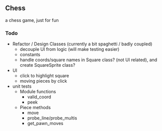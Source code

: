 ## Chess

a chess game, just for fun  
### Todo
- Refactor / Design Classes (currently a bit spaghetti / badly coupled)
  - decouple UI from logic (will make testing easier)
  - constants
  - handle coords/square names in Square class? (not UI related), and create SquareSprite class?
- UI
  - click to highlight square
  - moving pieces by click
- unit tests
  - Module functions
    - valid_coord
    - peek
  - Piece methods
    - move
    - probe_line/probe_multis
    - get_pawn_moves
